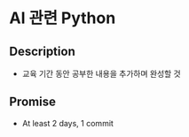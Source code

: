 AI 관련 Python
================
Description
----------------
* 교육 기간 동안 공부한 내용을 추가하며 완성할 것

Promise
----------------
* At least 2 days, 1 commit

